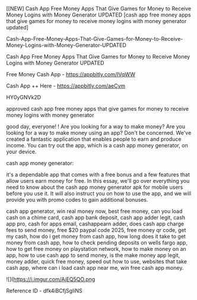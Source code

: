 [[NEW] Cash App Free Money Apps That Give Games for Money to Receive Money Logins with Money Generator UPDATED [cash app free money apps that give games for money to receive money logins with money generator updated]

Cash-App-Free-Money-Apps-That-Give-Games-for-Money-to-Receive-Money-Logins-with-Money-Generator-UPDATED

Cash App Free Money Apps That Give Games for Money to Receive Money Logins with Money Generator UPDATED

Free Money Cash App -  https://appbitly.com/IVqWW


Cash App ++ Here - https://appbitly.com/aeCym


HY0yGNVk2D

approved cash app free money apps that give games for money to receive money logins with money generator

good day, everyone! ! Are you looking for a way to make money? Are you looking for a way to make money using an app? Don't be concerned. We've created a fantastic application that enables people to earn and produce income. You can try out the app, which is a cash app money generator, on your device.

cash app money generator:

it's a dependable app that comes with a free bonus and a few features that allow users earn money for free. In this essay, we'll go over everything you need to know about the cash app money generator apk for mobile users before you use it. It will also instruct you on how to use the app, and we will provide you with promo codes to gain additional bonuses.

cash app generator, win real money now, best free money, can you load cash on a chime card, cash app bank deposit, cash app adder legit, cash app pro, cash for apps email, cashappearn adder, does cash app charge fees to send money, free $20 paypal code 2025, free money qr code, get my cash, how do i get money from cash app, how long does it take to get money from cash app, how to check pending deposits on wells fargo app, how to get free money on playstation network, how to make money on an app, how to use cash app to send money, is the make money app legit, money adder, quick free money, speed out how to use, websites that take cash app, where can i load cash app near me, win free cash app money.

![](https://i.imgur.com/AjEQ5QO.png

Reference ID - dfk4iBCfjSgIiNS